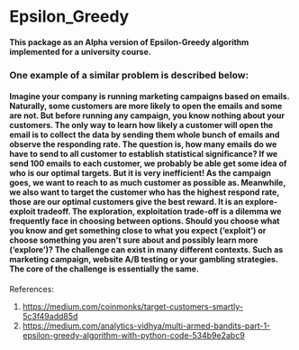 # Epsilon_Greedy

#### This package as an Alpha version of Epsilon-Greedy algorithm implemented for a university course.

### One example of a similar problem is described below:
#### Imagine your company is running marketing campaigns based on emails. Naturally, some customers are more likely to open the emails and some are not. But before running any campaign, you know nothing about your customers. The only way to learn how likely a customer will open the email is to collect the data by sending them whole bunch of emails and observe the responding rate. The question is, how many emails do we have to send to all customer to establish statistical significance? If we send 100 emails to each customer, we probably be able get some idea of who is our optimal targets. But it is very inefficient! As the campaign goes, we want to reach to as much customer as possible as. Meanwhile, we also want to target the customer who has the highest respond rate, those are our optimal customers give the best reward. It is an explore-exploit tradeoff. The exploration, exploitation trade-off is a dilemma we frequently face in choosing between options. Should you choose what you know and get something close to what you expect (‘exploit’) or choose something you aren’t sure about and possibly learn more (‘explore’)? The challenge can exist in many different contexts. Such as marketing campaign, website A/B testing or your gambling strategies. The core of the challenge is essentially the same.


References:

1) https://medium.com/coinmonks/target-customers-smartly-5c3f49add85d
2) https://medium.com/analytics-vidhya/multi-armed-bandits-part-1-epsilon-greedy-algorithm-with-python-code-534b9e2abc9
